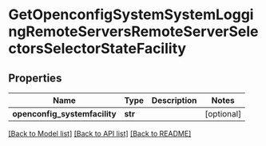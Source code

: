 # GetOpenconfigSystemSystemLoggingRemoteServersRemoteServerSelectorsSelectorStateFacility

## Properties
Name | Type | Description | Notes
------------ | ------------- | ------------- | -------------
**openconfig_systemfacility** | **str** |  | [optional] 

[[Back to Model list]](../README.md#documentation-for-models) [[Back to API list]](../README.md#documentation-for-api-endpoints) [[Back to README]](../README.md)


